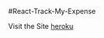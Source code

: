 #React-Track-My-Expense

Visit the Site [heroku]

[heroku]: <https://track-my-expense-react.herokuapp.com/>
